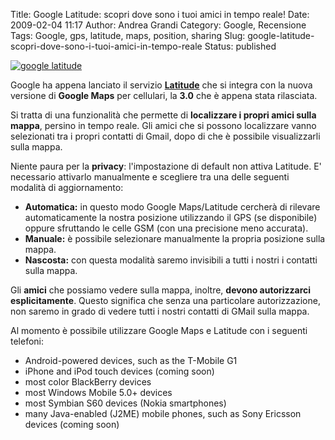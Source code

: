 Title: Google Latitude: scopri dove sono i tuoi amici in tempo reale!
Date: 2009-02-04 11:17
Author: Andrea Grandi
Category: Google, Recensione
Tags: Google, gps, latitude, maps, position, sharing
Slug: google-latitude-scopri-dove-sono-i-tuoi-amici-in-tempo-reale
Status: published

[![google latitude]({static}/images/2009/02/google_latitude.jpg)]({static}/images/2009/02/google_latitude.jpg)

Google ha appena lanciato il servizio [**Latitude**](http://www.google.com/latitude) che si integra con la
nuova versione di **Google Maps** per cellulari, la **3.0** che è appena
stata rilasciata.

Si tratta di una funzionalità che permette di **localizzare i propri
amici sulla mappa**, persino in tempo reale. Gli amici che si possono
localizzare vanno selezionati tra i propri contatti di Gmail, dopo di
che è possibile visualizzarli sulla mappa.

Niente paura per la **privacy**: l'impostazione di default non attiva
Latitude. E' necessario attivarlo manualmente e scegliere tra una delle
seguenti modalità di aggiornamento:

- **Automatica:** in questo modo Google Maps/Latitude cercherà di
    rilevare automaticamente la nostra posizione utilizzando il GPS (se
    disponibile) oppure sfruttando le celle GSM (con una precisione meno
    accurata).
- **Manuale:** è possibile selezionare manualmente la propria
    posizione sulla mappa.
- **Nascosta:** con questa modalità saremo invisibili a tutti i nostri
    i contatti sulla mappa.

Gli **amici** che possiamo vedere sulla mappa, inoltre, **devono
autorizzarci esplicitamente**. Questo significa che senza una
particolare autorizzazione, non saremo in grado di vedere tutti i nostri
contatti di GMail sulla mappa.

Al momento è possibile utilizzare Google Maps e Latitude con i seguenti
telefoni:

- Android-powered devices, such as the T-Mobile G1
- iPhone and iPod touch devices (coming soon)
- most color BlackBerry devices
- most Windows Mobile 5.0+ devices
- most Symbian S60 devices (Nokia smartphones)
- many Java-enabled (J2ME) mobile phones, such as Sony Ericsson
    devices (coming soon)
